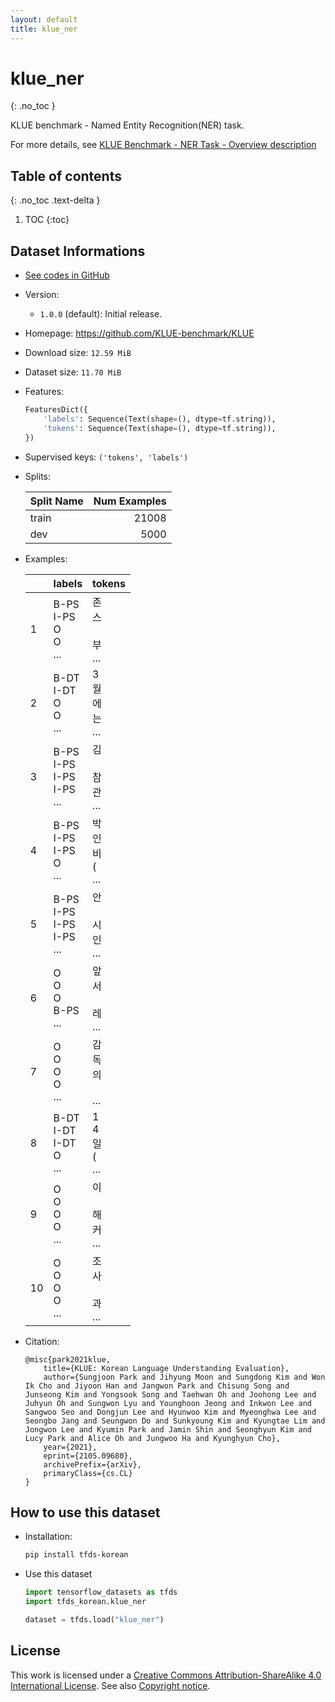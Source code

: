 ```yaml
---
layout: default
title: klue_ner
---
```


# klue_ner
{: .no_toc }

KLUE benchmark - Named Entity Recognition(NER) task.

For more details, see [KLUE Benchmark - NER Task - Overview description](https://klue-benchmark.com/tasks/69/overview/description)

## Table of contents
{: .no_toc .text-delta }

1. TOC
{:toc}

## Dataset Informations

* [See codes in GitHub](https://github.com/jeongukjae/tfds-korean/blob/main/tfds_korean/klue_ner/klue_ner.py)
* Version:
  * `1.0.0` (default): Initial release.
* Homepage: <https://github.com/KLUE-benchmark/KLUE>
* Download size: `12.59 MiB`
* Dataset size: `11.70 MiB`
* Features:

  ```python
  FeaturesDict({
      'labels': Sequence(Text(shape=(), dtype=tf.string)),
      'tokens': Sequence(Text(shape=(), dtype=tf.string)),
  })
  ```

* Supervised keys: `('tokens', 'labels')`
* Splits:

  | Split Name | Num Examples        |
  |------------|--------------------:|
  |train  |21008|
  |dev  |5000|

* Examples:

  | |labels|tokens|
  |---|---|---|
  |1|B-PS<br>I-PS<br>O<br>O<br>...|존<br>스<br><br>부<br>...|
  |2|B-DT<br>I-DT<br>O<br>O<br>...|3<br>월<br>에<br>는<br>...|
  |3|B-PS<br>I-PS<br>I-PS<br>I-PS<br>...|김<br><br>참<br>관<br>...|
  |4|B-PS<br>I-PS<br>I-PS<br>O<br>...|박<br>인<br>비<br>(<br>...|
  |5|B-PS<br>I-PS<br>I-PS<br>I-PS<br>...|안<br><br>시<br>인<br>...|
  |6|O<br>O<br>O<br>B-PS<br>...|앞<br>서<br><br>레<br>...|
  |7|O<br>O<br>O<br>O<br>...|감<br>독<br>의<br><br>...|
  |8|B-DT<br>I-DT<br>I-DT<br>O<br>...|1<br>4<br>일<br>(<br>...|
  |9|O<br>O<br>O<br>O<br>...|이<br><br>해<br>커<br>...|
  |10|O<br>O<br>O<br>O<br>...|조<br>사<br><br>과<br>...|

* Citation:

  ```text
  @misc{park2021klue,
      title={KLUE: Korean Language Understanding Evaluation},
      author={Sungjoon Park and Jihyung Moon and Sungdong Kim and Won Ik Cho and Jiyoon Han and Jangwon Park and Chisung Song and Junseong Kim and Yongsook Song and Taehwan Oh and Joohong Lee and Juhyun Oh and Sungwon Lyu and Younghoon Jeong and Inkwon Lee and Sangwoo Seo and Dongjun Lee and Hyunwoo Kim and Myeonghwa Lee and Seongbo Jang and Seungwon Do and Sunkyoung Kim and Kyungtae Lim and Jongwon Lee and Kyumin Park and Jamin Shin and Seonghyun Kim and Lucy Park and Alice Oh and Jungwoo Ha and Kyunghyun Cho},
      year={2021},
      eprint={2105.09680},
      archivePrefix={arXiv},
      primaryClass={cs.CL}
  }
  ```

## How to use this dataset

* Installation:

  ```sh
  pip install tfds-korean
  ```

* Use this dataset

  ```python
  import tensorflow_datasets as tfds
  import tfds_korean.klue_ner

  dataset = tfds.load("klue_ner")
  ```

## License

This work is licensed under a [Creative Commons Attribution-ShareAlike 4.0 International License](http://creativecommons.org/licenses/by-sa/4.0/).
See also [Copyright notice](https://klue-benchmark.com/tasks/69/overview/copyright).

<style> td {white-space: nowrap;} </style>
